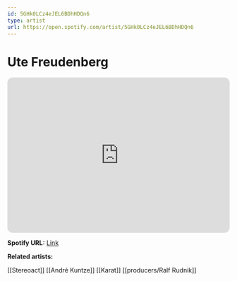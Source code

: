 ```yaml
---
id: 5GHk0LCz4eJEL6BDhHDQn6
type: artist
url: https://open.spotify.com/artist/5GHk0LCz4eJEL6BDhHDQn6
---
```

# Ute Freudenberg

<iframe style="border-radius:12px" src="https://open.spotify.com/embed/artist/5GHk0LCz4eJEL6BDhHDQn6" width="100%" height="352" frameBorder="0" allowfullscreen="" allow="autoplay; clipboard-write; encrypted-media; fullscreen; picture-in-picture" loading="lazy"></iframe>

**Spotify URL:** [Link](https://open.spotify.com/artist/5GHk0LCz4eJEL6BDhHDQn6)

**Related artists:**

[[Stereoact]]
[[André Kuntze]]
[[Karat]]
[[producers/Ralf Rudnik]]
